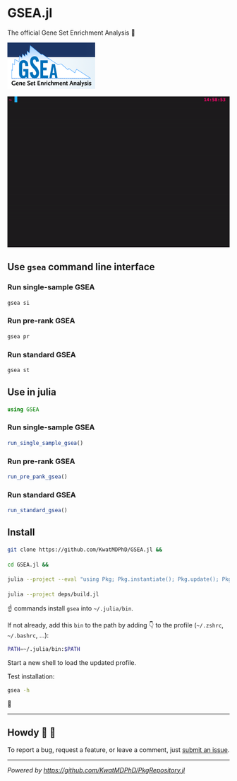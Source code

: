 # GSEA.jl

The official Gene Set Enrichment Analysis :dna:

![gsea2.gif](media/gsea2.gif)

![cli_example.gif](media/cli_example.gif)

## Use `gsea` command line interface

### Run single-sample GSEA

```sh
gsea si
```

### Run pre-rank GSEA

```sh
gsea pr
```

### Run standard GSEA

```sh
gsea st
```

## Use in julia

```jl
using GSEA
```

### Run single-sample GSEA

```jl
run_single_sample_gsea()
```

### Run pre-rank GSEA

```jl
run_pre_pank_gsea()
```

### Run standard GSEA

```jl
run_standard_gsea()
```

## Install

```sh
git clone https://github.com/KwatMDPhD/GSEA.jl &&

cd GSEA.jl &&

julia --project --eval "using Pkg; Pkg.instantiate(); Pkg.update(); Pkg.test()" &&

julia --project deps/build.jl
```

:point_up: commands install `gsea` into `~/.julia/bin`.

If not already, add this `bin` to the path by adding :point_down: to the profile (`~/.zshrc`, `~/.bashrc`, ...):

```sh
PATH=~/.julia/bin:$PATH
```

Start a new shell to load the updated profile.

Test installation:

```sh
gsea -h
```

:tada:

---

## Howdy :wave: :cowboy_hat_face:

To report a bug, request a feature, or leave a comment, just [submit an issue](https://github.com/KwatMDPhD/GSEA.jl/issues/new/choose).

---

_Powered by https://github.com/KwatMDPhD/PkgRepository.jl_
